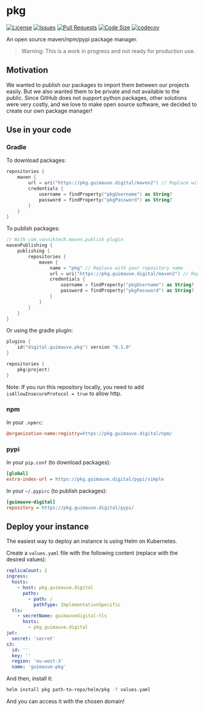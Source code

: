 # pkg

[![License](https://img.shields.io/github/license/guimauvedigital/pkg)](LICENSE)
[![Issues](https://img.shields.io/github/issues/guimauvedigital/pkg)]()
[![Pull Requests](https://img.shields.io/github/issues-pr/guimauvedigital/pkg)]()
[![Code Size](https://img.shields.io/github/languages/code-size/guimauvedigital/pkg)]()
[![codecov](https://codecov.io/gh/guimauvedigital/pkg/graph/badge.svg?token=XZ7HrShgH3)](https://codecov.io/gh/guimauvedigital/pkg)

An open source maven/npm/pypi package manager.

> Warning: This is a work in progress and not ready for production use.

## Motivation

We wanted to publish our packages to import them between our projects easily. But we also wanted them to be private and
not available to the public. Since GitHub does not support python packages, other solutions were very costly, and we
love to make open source software, we decided to create our own package manager!

## Use in your code

### Gradle

To download packages:

```kotlin
repositories {
    maven {
        url = uri("https://pkg.guimauve.digital/maven2") // Replace with your repository URL
        credentials {
            username = findProperty("pkgUsername") as String?
            password = findProperty("pkgPassword") as String?
        }
    }
}
```

To publish packages:

```kotlin
// With com.vanniktech.maven.publish plugin
mavenPublishing {
    publishing {
        repositories {
            maven {
                name = "pkg" // Replace with your repository name
                url = uri("https://pkg.guimauve.digital/maven2") // Replace with your repository URL
                credentials {
                    username = findProperty("pkgUsername") as String?
                    password = findProperty("pkgPassword") as String?
                }
            }
        }
    }
}
```

Or using the gradle plugin:

```kotlin
plugins {
    id("digital.guimauve.pkg") version "0.1.0"
}

repositories {
    pkg(project)
}
```

Note: If you run this repository locally, you need to add `isAllowInsecureProtocol = true` to allow http.

### npm

In your `.npmrc`:

```ini
@organization-name:registry=https://pkg.guimauve.digital/npm/
```

### pypi

In your `pip.conf` (to download packages):

```ini
[global]
extra-index-url = https://pkg.guimauve.digital/pypi/simple
```

In your `~/.pypirc` (to publish packages):

```ini
[guimauve-digital]
repository = https://pkg.guimauve.digital/pypi/
```

## Deploy your instance

The easiest way to deploy an instance is using Helm on Kubernetes.

Create a `values.yaml` file with the following content (replace with the desired values):

```yaml
replicaCount: 2
ingress:
  hosts:
    - host: pkg.guimauve.digital
      paths:
        - path: /
          pathType: ImplementationSpecific
  tls:
    - secretName: guimauvedigital-tls
      hosts:
        - pkg.guimauve.digital
jwt:
  secret: 'secret'
s3:
  id: ''
  key: ''
  region: 'eu-west-3'
  name: 'guimauve-pkg'
```

And then, install it:

```bash
helm install pkg path-to-repo/helm/pkg -f values.yaml
```

And you can access it with the chosen domain!
